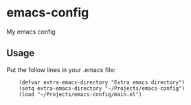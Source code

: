 emacs-config
============

My emacs config

Usage
-----

Put the follow lines in your .emacs file:

        (defvar extra-emacs-directory "Extra emacs directory")
        (setq extra-emacs-directory "~/Projects/emacs-config")
        (load "~/Projects/emacs-config/main.el")
